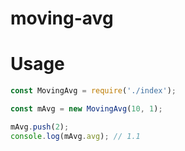 ﻿# moving-avg

# Usage
```js
const MovingAvg = require('./index');

const mAvg = new MovingAvg(10, 1);

mAvg.push(2);
console.log(mAvg.avg); // 1.1
```

